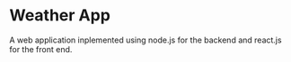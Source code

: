 # Weather App

A web application inplemented using node.js for the backend and react.js for the front end.
